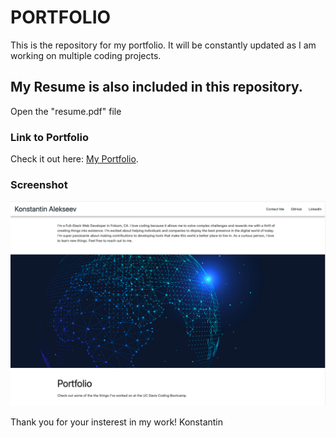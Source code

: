 # PORTFOLIO

This is the repository for my portfolio. It will be constantly updated as I am working on multiple coding projects.

## My Resume is also included in this repository.

Open the "resume.pdf" file

### Link to Portfolio

Check it out here: [My Portfolio](https://spclk.github.io/).

### Screenshot

![Portfolio](./images/Portfolio.png)

Thank you for your insterest in my work!
Konstantin

